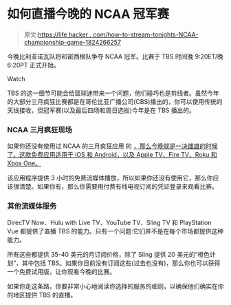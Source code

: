 # 如何直播今晚的 NCAA 冠军赛

> 原文:[https://life hacker . com/how-to-stream-tonights-NCAA-championship-game-1824266257](https://lifehacker.com/how-to-stream-tonights-ncaa-championship-game-1824266257)

今晚比利亚诺瓦队将和密西根队争夺 NCAA 冠军。比赛于 TBS 时间晚 9:20ET/晚 6:20PT 正式开始。

Watch

TBS 的这一细节可能会给篮球迷带来一个问题，他们碰巧也是剪线者。虽然今年的大部分三月疯狂比赛都是在哥伦比亚广播公司(CBS)播出的，你可以使用传统的天线接收，但冠军赛(以及最后四场和周日选拔)今年是在 TBS 播出的。

### NCAA 三月疯狂现场

如果你还没有使用过 NCAA 的三月疯狂应用 的 [，那么今晚就是一决雌雄的时候了。这款免费应用适用于 iOS 和 Android，以及 Apple TV、Fire TV、Roku 和 Xbox One。](https://www.ncaa.com/march-madness-live/watch)

该应用程序提供 3 小时的免费流媒体播放，所以如果你还没有使用它，那么你应该很清楚。如果你有，那么你需要用付费有线电视订阅的凭证登录来观看比赛。

### 其他流媒体服务

DirecTV Now、Hulu with Live TV、YouTube TV、Sling TV 和 PlayStation Vue 都提供了直播 TBS 的能力。只有一个问题:它们并不是在每个市场都提供这种能力。

所有这些都提供 35-40 美元的月订阅价格，除了 Sling 提供 20 美元的“橙色计划”，其中包括 TBS。如果你目前没有订阅这些(过去也没有)，那么你也可以获得一个免费试用版，让你观看今晚的比赛。

如果你走这条路，你要非常小心地阅读你选择的服务的细则，以确保他们确实在你的地区提供 TBS 的直播。